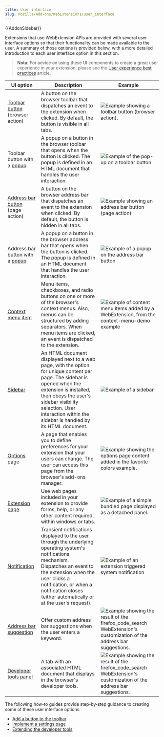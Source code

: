 ```yaml
---
title: User interface
slug: Mozilla/Add-ons/WebExtensions/user_interface
---
```


{{AddonSidebar}}

Extensions that use WebExtension APIs are provided with several user interface options so that their functionality can be made available to the user. A summary of those options is provided below, with a more detailed introduction to each user interface option in this section.

> **Nota:** For advice on using these UI components to create a great user experience in your extension, please see the [User experience best practices](/es/docs/Mozilla/Add-ons/WebExtensions/User_experience_best_practices) article.

| UI option                                                                                       | Description                                                                                                                                                                                                                                                                 | Example                                                                                                                                          |
| ----------------------------------------------------------------------------------------------- | --------------------------------------------------------------------------------------------------------------------------------------------------------------------------------------------------------------------------------------------------------------------------- | ------------------------------------------------------------------------------------------------------------------------------------------------ |
| [Toolbar button](/Add-ons/WebExtensions/user_interface/Browser_action) (browser action)         | A button on the browser toolbar that dispatches an event to the extension when clicked. By default, the button is visible in all tabs.                                                                                                                                      | ![Example showing a toolbar button (browser action).](browser-action.png)                                                                        |
| Toolbar button with a [popup](/es/docs/Mozilla/Add-ons/WebExtensions/user_interface/Popups)     | A popup on a button in the browser toolbar that opens when the button is clicked. The popup is defined in an HTML document that handles the user interaction.                                                                                                               | ![Example of the pop-up on a toolbar button](popup-shadow.png)                                                                                   |
| [Address bar button](/Add-ons/WebExtensions/user_interface/Page_actions) (page action)          | A button on the browser address bar that dispatches an event to the extension when clicked. By default, the button is hidden in all tabs.                                                                                                                                   | ![Example showing an address bar button (page action) ](address_bar_button.png)                                                                  |
| Address bar button with a [popup](/es/docs/Mozilla/Add-ons/WebExtensions/user_interface/Popups) | A popup on a button in the browser address bar that opens when the button is clicked. The popup is defined in an HTML document that handles the user interaction.                                                                                                           | ![Example of a popup on the address bar button](page_action_popup.png)                                                                           |
| [Context menu item](/es/docs/Mozilla/Add-ons/WebExtensions/user_interface/Context_menu_items)   | Menu items, checkboxes, and radio buttons on one or more of the browser's context menus. Also, menus can be structured by adding separators. When menu items are clicked, an event is dispatched to the extension.                                                          | ![Example of content menu items added by a WebExtension, from the context-menu-demo example](context_menu_example.png)                           |
| [Sidebar](/es/docs/Mozilla/Add-ons/WebExtensions/user_interface/Sidebars)                       | An HTML document displayed next to a web page, with the option for unique content per page. The sidebar is opened when the extension is installed, then obeys the user's sidebar visibility selection. User interaction within the sidebar is handled by its HTML document. | ![Example of a sidebar](bookmarks-sidebar.png)                                                                                                   |
| [Options page](/es/docs/Mozilla/Add-ons/WebExtensions/user_interface/Options_pages)             | A page that enables you to define preferences for your extension that your users can change. The user can access this page from the browser's add-ons manager.                                                                                                              | ![Example showing the options page content added in the favorite colors example.](options_page.png)                                              |
| [Extension page](/Add-ons/WebExtensions/user_interface/Extension_pages)                         | Use web pages included in your extension to provide forms, help, or any other content required, within windows or tabs.                                                                                                                                                     | ![Example of a simple bundled page displayed as a detached panel.](bundled_page_as_panel_small.png)                                              |
| [Notification](/es/docs/Mozilla/Add-ons/WebExtensions/user_interface/Notifications)             | Transient notifications displayed to the user through the underlying operating system's notifications mechanism. Dispatches an event to the extension when the user clicks a notification, or when a notification closes (either automatically or at the user's request).   | ![Example of an extension triggered system notification](notify-shadowed.png)                                                                    |
| [Address bar suggestion](/es/docs/Mozilla/Add-ons/WebExtensions/user_interface/Omnibox)         | Offer custom address bar suggestions when the user enters a keyword.                                                                                                                                                                                                        | ![Example showing the result of the firefox_code_search WebExtension's customization of the address bar suggestions.](omnibox_example_small.png) |
| [Developer tools panel](/es/docs/Mozilla/Add-ons/WebExtensions/user_interface/devtools_panels)  | A tab with an associated HTML document that displays in the browser's developer tools.                                                                                                                                                                                      | ![Example showing the result of the firefox_code_search WebExtension's customization of the address bar suggestions.](developer_panel_tab.png)   |

The following how-to guides provide step-by-step guidance to creating some of these user interface options:

- [Add a button to the toolbar](/es/docs/Mozilla/Add-ons/WebExtensions/Add_a_button_to_the_toolbar)
- [Implement a settings page](/es/docs/Mozilla/Add-ons/WebExtensions/Implement_a_settings_page)
- [Extending the developer tools](/es/docs/Mozilla/Add-ons/WebExtensions/Extending_the_developer_tools)
